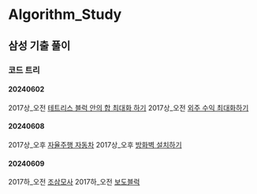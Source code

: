 # Algorithm_Study

## 삼성 기출 풀이

### 코드 트리
#### 20240602
2017상_오전 [테트리스 블럭 안의 합 최대화 하기](https://www.codetree.ai/training-field/frequent-problems/problems/max-sum-of-tetris-block?page=3&pageSize=20)
2017상_오전 [외주 수익 최대화하기](https://www.codetree.ai/training-field/frequent-problems/problems/max-of-outsourcing-profit?page=3&pageSize=20)
#### 20240608
2017상_오후 [자율주행 자동차](https://www.codetree.ai/training-field/frequent-problems/problems/autonomous-driving/description?page=3&pageSize=20)
2017상_오후 [방화벽 설치하기](https://www.codetree.ai/training-field/frequent-problems/problems/firewall-installation/description?page=3&pageSize=20)
#### 20240609
2017하_오전 [조삼모사](https://www.codetree.ai/training-field/frequent-problems/problems/three-at-dawn-and-four-at-dusk/description?page=3&pageSize=20)
2017하_오전 [보도블럭](https://www.codetree.ai/training-field/frequent-problems/problems/crosswalk/description?page=3&pageSize=20)
